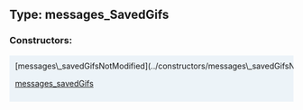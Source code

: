## Type: messages\_SavedGifs  

### Constructors:

<style>
.container {
    width: auto;
    overflow-x: auto;
    white-space: nowrap;
    background: #ecf3f8;
    padding: 10px;
}
</style>
<div class="container">
[messages\_savedGifsNotModified](../constructors/messages\_savedGifsNotModified.md)  

[messages\_savedGifs](../constructors/messages\_savedGifs.md)  

</div>